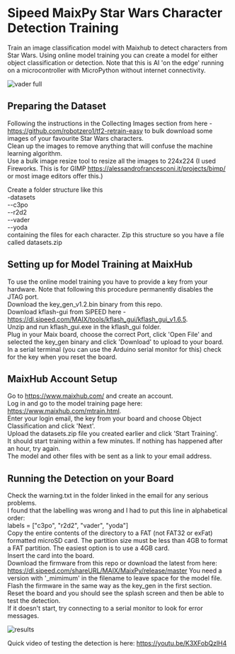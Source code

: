 # Sipeed MaixPy Star Wars Character Detection Training
Train an image classification model with Maixhub to detect characters from Star Wars. Using online model training you can create a model for either object classification or detection. Note that this is AI 'on the edge' running on a microcontroller with MicroPython without internet connectivity.

![vader full](https://user-images.githubusercontent.com/60509953/106392797-d663ce80-63f3-11eb-8ffc-e784ee890f65.jpg)

## Preparing the Dataset
Following the instructions in the Collecting Images section from here - https://github.com/robotzero1/tf2-retrain-easy to bulk download some images of your favourite Star Wars characters.  
Clean up the images to remove anything that will confuse the machine learning algorithm.  
Use a bulk image resize tool to resize all the images to 224x224  (I used Fireworks. This is for GIMP https://alessandrofrancesconi.it/projects/bimp/ or most image editors offer this.)

Create a folder structure like this  
-datasets  
 --c3po  
 --r2d2  
 --vader  
 --yoda  
containing the files for each character. Zip this structure so you have a file called datasets.zip  

## Setting up for Model Training at MaixHub
To use the online model training you have to provide a key from your hardware. Note that following this procedure permanently disables the JTAG port.  
Download the key_gen_v1.2.bin binary from this repo.  
Download kflash-gui from SiPEED here - https://dl.sipeed.com/MAIX/tools/kflash_gui/kflash_gui_v1.6.5.  
Unzip and run kflash_gui.exe in the kflash_gui folder.  
Plug in your Maix board, choose the correct Port, click 'Open File' and selected the key_gen binary and click 'Download' to upload to your board.  
In a serial terminal (you can use the Arduino serial monitor for this) check for the key when you reset the board.  

## MaixHub Account Setup
Go to https://www.maixhub.com/ and create an account.  
Log in and go to the model training page here: https://www.maixhub.com/mtrain.html.  
Enter your login email, the key from your board and choose Object Classification and click 'Next'.  
Upload the datasets.zip file you created earlier and click 'Start Training'.  
It should start training within a few minutes. If nothing has happened after an hour, try again.  
The model and other files with be sent as a link to your email address.  

## Running the Detection on your Board
Check the warning.txt in the folder linked in the email for any serious problems.  
I found that the labelling was wrong and I had to put this line in alphabetical order:  
labels = ["c3po", "r2d2", "vader", "yoda"]  
Copy the entire contents of the directory to a FAT (not FAT32 or exFat) formatted microSD card. The partition size must be less than 4GB to format a FAT partition. The easiest option is to use a 4GB card.  
Insert the card into the board.  
Download the firmware from this repo or download the latest from here: https://dl.sipeed.com/shareURL/MAIX/MaixPy/release/master You need a version with '_mimimum' in the filename to leave space for the model file.  
Flash the firmware in the same way as the key_gen in the first section.  
Reset the board and you should see the splash screen and then be able to test the detection.  
If it doesn't start, try connecting to a serial monitor to look for error messages.

![results](https://user-images.githubusercontent.com/60509953/106311191-0892f600-6265-11eb-9a53-b60bb8c28444.jpg)  

Quick video of testing the detection is here: https://youtu.be/K3XFobQzlH4






